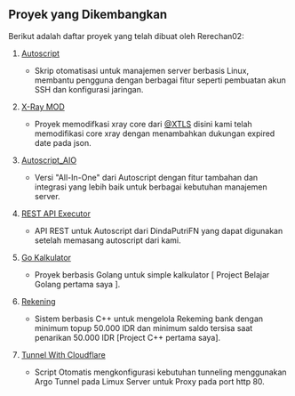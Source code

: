 ## Proyek yang Dikembangkan
Berikut adalah daftar proyek yang telah dibuat oleh Rerechan02:

1. [Autoscript](https://github.com/DindaPutriFN/Autoscript)
   - Skrip otomatisasi untuk manajemen server berbasis Linux, membantu pengguna dengan berbagai fitur seperti pembuatan akun SSH dan konfigurasi jaringan.

2. [X-Ray MOD](https://github.com/DindaPutriFN/Xray-core)
   - Proyek memodifkasi xray core dari [@XTLS](https://github.com/xtls) disini kami telah memodifikasi core xray dengan menambahkan dukungan expired date pada json.

3. [Autoscript_AIO](https://github.com/Rerechan02/Autoscript_AIO)
   - Versi "All-In-One" dari Autoscript dengan fitur tambahan dan integrasi yang lebih baik untuk berbagai kebutuhan manajemen server.

4. [REST API Executor](https://github.com/DindaPutriFN/FN-API)
   - API REST untuk Autoscript dari DindaPutriFN yang dapat digunakan setelah memasang autoscript dari kami.

5. [Go Kalkulator](https://github.com/Rerechan02/Golang-Kalkulator)
   - Proyek berbasis Golang untuk simple kalkulator [ Project Belajar Golang pertama saya ].

6. [Rekening](https://github.com/DindaPutriFN/Rekening)
   - Sistem berbasis C++ untuk mengelola Rekeming bank dengan minimum topup 50.000 IDR dan minimum saldo tersisa saat penarikan 50.000 IDR [Project C++ pertama saya].

7. [Tunnel With Cloudflare](https://github.com/DindaPutriFN/Argo-Tunnel)
   - Script Otomatis mengkonfigurasi kebutuhan tunneling menggunakan Argo Tunnel pada Limux Server untuk Proxy pada port http 80.

